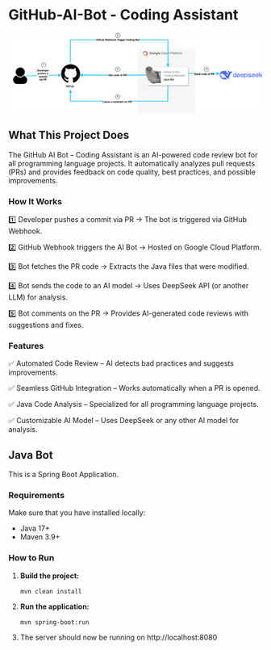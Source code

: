 # GitHub-AI-Bot - Coding Assistant
![GitHub AI Bot - Coding Assistant](images/github-ai-bot.png)

## What This Project Does

The GitHub AI Bot – Coding Assistant is an AI-powered code review bot for all programming language projects. It automatically analyzes pull requests (PRs) and provides feedback on code quality, best practices, and possible improvements.

### How It Works

1️⃣ Developer pushes a commit via PR → The bot is triggered via GitHub Webhook.  

2️⃣ GitHub Webhook triggers the AI Bot → Hosted on Google Cloud Platform.  

3️⃣ Bot fetches the PR code → Extracts the Java files that were modified.  

4️⃣ Bot sends the code to an AI model → Uses DeepSeek API (or another LLM) for analysis.  

5️⃣ Bot comments on the PR → Provides AI-generated code reviews with suggestions and fixes.  

### Features

✅ Automated Code Review – AI detects bad practices and suggests improvements.  

✅ Seamless GitHub Integration – Works automatically when a PR is opened.  

✅ Java Code Analysis – Specialized for all programming language projects.   

✅ Customizable AI Model – Uses DeepSeek or any other AI model for analysis.

## Java Bot

This is a Spring Boot Application.  

### Requirements

Make sure that you have installed locally:
- Java 17+
- Maven 3.9+

### How to Run

1. **Build the project:**
    ```
    mvn clean install
    ```
2. **Run the application:**
    ```
    mvn spring-boot:run
    ```
3. The server should now be running on http://localhost:8080
